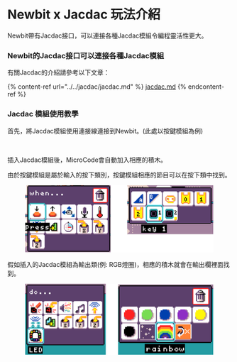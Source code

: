 # Newbit x Jacdac 玩法介紹

Newbit帶有Jacdac接口，可以連接各種Jacdac模組令編程靈活性更大。

### Newbit的Jacdac接口可以連接各種Jacdac模組

有關Jacdac的介紹請參考以下文章：

{% content-ref url="../../jacdac/jacdac.md" %}
[jacdac.md](../../jacdac/jacdac.md)
{% endcontent-ref %}

### Jacdac 模組使用教學

首先，將Jacdac模組使用連接線連接到Newbit。(此處以按鍵模組為例)

<figure><img src="https://kittenbothk.readthedocs.io/en/latest/_images/jacdac.jpg" alt="" width="375"><figcaption></figcaption></figure>

插入Jacdac模組後，MicroCode會自動加入相應的積木。

由於按鍵模組是屬於輸入的按下類別，按鍵模組相應的節目可以在按下類中找到。

<figure><img src="../../.gitbook/assets/image (4).png" alt=""><figcaption></figcaption></figure>

假如插入的Jacdac模組為輸出類(例: RGB燈圈)，相應的積木就會在輸出欄裡面找到。

<figure><img src="../../.gitbook/assets/image (1) (1) (1) (1) (1) (1) (1) (1) (1).png" alt=""><figcaption></figcaption></figure>
